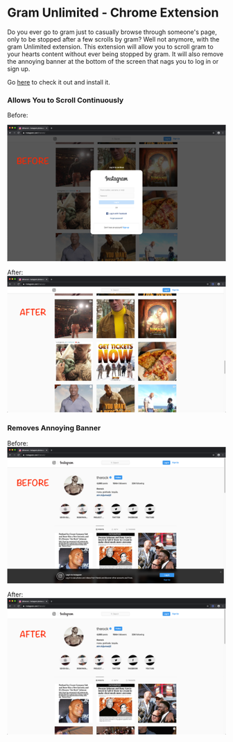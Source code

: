 # Gram Unlimited - Chrome Extension

Do you ever go to gram just to casually browse through someone's page, only to be stopped after a few scrolls by gram? Well not anymore, with the gram Unlimited extension. This extension will allow you to scroll gram to your hearts content without ever being stopped by gram. It will also remove the annoying banner at the bottom of the screen that nags you to log in or sign up.

Go [here](https://chrome.google.com/webstore/detail/gram-unlimited/ipmehihejmhfhhieejoaclnmeoedijen) to check it out and install it.

### Allows You to Scroll Continuously

Before:

![Scrolling before extension](https://raw.githubusercontent.com/spencercorwin/gram-unlimited/master/media/screenshots/sized-converted/before-2.png)

After:
![Scrolling after extension](https://raw.githubusercontent.com/spencercorwin/gram-unlimited/master/media/screenshots/sized-converted/after-2.png)

### Removes Annoying Banner

Before:
![Banner before extension](https://raw.githubusercontent.com/spencercorwin/gram-unlimited/master/media/screenshots/sized-converted/before-1.png)

After:
![Banner after extension](https://raw.githubusercontent.com/spencercorwin/gram-unlimited/master/media/screenshots/sized-converted/after-1.png)
